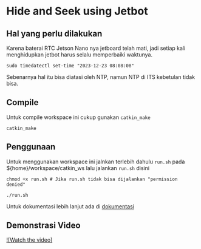 # Hide and Seek using Jetbot

## Hal yang perlu dilakukan

Karena baterai RTC Jetson Nano nya jetboard telah mati, jadi setiap kali menghidupkan jetbot harus selalu memperbaiki waktunya.

```
sudo timedatectl set-time "2023-12-23 08:08:08"
```

Sebenarnya hal itu bisa diatasi oleh NTP, namun NTP di ITS kebetulan tidak bisa.

## Compile

Untuk compile workspace ini cukup gunakan `catkin_make`

```
catkin_make
```

## Penggunaan

Untuk menggunakan workspace ini jalnkan terlebih dahulu `run.sh` pada ${home}/workspace/catkin_ws lalu jalankan `run.sh` disini

```
chmod +x run.sh # Jika run.sh tidak bisa dijalankan "permission denied"

./run.sh
```

Untuk dokumentasi lebih lanjut ada di [dokumentasi](doc/README.md)

## Demonstrasi Video
[![Watch the video]](https://drive.google.com/file/d/1ieZr84CJkuApwBAylvSIfFp5AeSWpBLe/view?usp=drivesdk)
